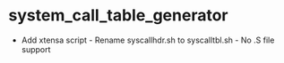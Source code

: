# system_call_table_generator

- Add xtensa script
      - Rename syscallhdr.sh to syscalltbl.sh
      - No .S file support